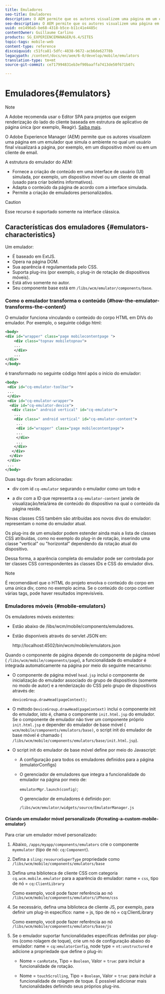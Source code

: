 ```yaml
---
title: Emuladores
seo-title: Emuladores
description: O AEM permite que os autores visualizem uma página em um emulador que simula o ambiente no qual um usuário final visualizará a página
seo-description: O AEM permite que os autores visualizem uma página em um emulador que simula o ambiente no qual um usuário final visualizará a página
uuid: ee1496a5-be68-4318-b5ce-b11c41e4485c
contentOwner: Guillaume Carlino
products: SG_EXPERIENCEMANAGER/6.4/SITES
topic-tags: mobile-web
content-type: reference
discoiquuid: c51fca81-5dfc-4838-9672-acb6de62778b
legacypath: /content/docs/en/aem/6-0/develop/mobile/emulators
translation-type: tm+mt
source-git-commit: ce717994831eb3ef90baaffa7413de50f671b07c

---
```



# Emuladores{#emulators}

>[!NOTE]
>
>A Adobe recomenda usar o Editor SPA para projetos que exigem renderização do lado do cliente baseada em estrutura de aplicativo de página única (por exemplo, Reagir). [Saiba mais](/help/sites-developing/spa-overview.md).

O Adobe Experience Manager (AEM) permite que os autores visualizem uma página em um emulador que simula o ambiente no qual um usuário final visualizará a página, por exemplo, em um dispositivo móvel ou em um cliente de email.

A estrutura do emulador do AEM:

* Fornece a criação de conteúdo em uma interface de usuário (UI) simulada, por exemplo, um dispositivo móvel ou um cliente de email (usado para criar boletins informativos).
* Adapta o conteúdo da página de acordo com a interface simulada.
* Permite a criação de emuladores personalizados.

>[!CAUTION]
>
>Esse recurso é suportado somente na interface clássica.

## Características dos emuladores {#emulators-characteristics}

Um emulador:

* É baseado em ExtJS.
* Opera na página DOM.
* Sua aparência é regulamentada pelo CSS.
* Suporta plug-ins (por exemplo, o plug-in de rotação de dispositivos móveis).
* Está ativo somente no autor.
* Seu componente base está em `/libs/wcm/emulator/components/base`.

### Como o emulador transforma o conteúdo {#how-the-emulator-transforms-the-content}

O emulador funciona vinculando o conteúdo do corpo HTML em DIVs do emulador. Por exemplo, o seguinte código html:

```xml
<body>
<div id="wrapper" class="page mobilecontentpage ">
    <div class="topnav mobiletopnav">
    ...
    </div>
    ...
</div>
</body>
```

é transformado no seguinte código html após o início do emulador:

```xml
<body>
 <div id="cq-emulator-toolbar">
 ...
 </div>
 <div id="cq-emulator-wrapper">
  <div id="cq-emulator-device">
   <div class=" android vertical" id="cq-emulator">
    ...
    <div class=" android vertical" id="cq-emulator-content">
     ...
     <div id="wrapper" class="page mobilecontentpage">
     ...
     </div>
     ...
    </div>
   </div>
  </div>
 </div>
 ...
</body>
```

Duas tags div foram adicionadas:

* div com id `cq-emulator` segurando o emulador como um todo e

* a div com a ID que representa a `cq-emulator-content` janela de visualização/tela/área de conteúdo do dispositivo na qual o conteúdo da página reside.

Novas classes CSS também são atribuídas aos novos divs do emulador: representam o nome do emulador atual.

Os plug-ins de um emulador podem estender ainda mais a lista de classes CSS atribuídas, como no exemplo do plug-in de rotação, inserindo uma classe &quot;vertical&quot; ou &quot;horizontal&quot; dependendo da rotação atual do dispositivo.

Dessa forma, a aparência completa do emulador pode ser controlada por ter classes CSS correspondentes às classes IDs e CSS do emulador divs.

>[!NOTE]
>
>É recomendável que o HTML do projeto envolva o conteúdo do corpo em uma única div, como no exemplo acima. Se o conteúdo do corpo contiver várias tags, pode haver resultados imprevisíveis.

### Emuladores móveis {#mobile-emulators}

Os emuladores móveis existentes:

* Estão abaixo de /libs/wcm/mobile/components/emuladores.
* Estão disponíveis através do servlet JSON em:

   http://localhost:4502/bin/wcm/mobile/emulators.json

Quando o componente de página depende do componente de página móvel ( `/libs/wcm/mobile/components/page`), a funcionalidade do emulador é integrada automaticamente na página por meio do seguinte mecanismo:

* O componente de página móvel `head.jsp` inclui o componente de inicialização do emulador associado do grupo de dispositivos (somente no modo de autor) e a renderização do CSS pelo grupo de dispositivos através de:

   `deviceGroup.drawHead(pageContext);`

* O método `DeviceGroup.drawHead(pageContext)` inclui o componente init do emulador, isto é, chama o componente `init.html.jsp` do emulador. Se o componente de emulador não tiver um componente próprio `init.html.jsp` e depender do emulador de base móvel ( `wcm/mobile/components/emulators/base)`, o script init do emulador de base móvel é chamado ( `/libs/wcm/mobile/components/emulators/base/init.html.jsp`).

* O script init do emulador de base móvel define por meio do Javascript:

   * A configuração para todos os emuladores definidos para a página (emulatorConfigs)
   * O gerenciador de emuladores que integra a funcionalidade do emulador na página por meio de:

      `emulatorMgr.launch(config)`;

      O gerenciador de emuladores é definido por:

      `/libs/wcm/emulator/widgets/source/EmulatorManager.js`

#### Criando um emulador móvel personalizado {#creating-a-custom-mobile-emulator}

Para criar um emulador móvel personalizado:

1. Abaixo, `/apps/myapp/components/emulators` crie o componente `myemulator` (tipo de nó: `cq:Component`).

1. Defina a `sling:resourceSuperType` propriedade como `/libs/wcm/mobile/components/emulators/base`

1. Defina uma biblioteca de cliente CSS com categoria `cq.wcm.mobile.emulator` para a aparência do emulador: name = `css`, tipo de nó = `cq:ClientLibrary`

   Como exemplo, você pode fazer referência ao nó `/libs/wcm/mobile/components/emulators/iPhone/css`

1. Se necessário, defina uma biblioteca de cliente JS, por exemplo, para definir um plug-in específico: name = js, tipo de nó = cq:ClientLibrary

   Como exemplo, você pode fazer referência ao nó `/libs/wcm/mobile/components/emulators/base/js`

1. Se o emulador suportar funcionalidades específicas definidas por plug-ins (como rolagem de toque), crie um nó de configuração abaixo do emulador: name = `cq:emulatorConfig`, node type = `nt:unstructured` e adicione a propriedade que define o plug-in:

   * Nome = `canRotate`, Tipo = `Boolean`, Valor = `true`: para incluir a funcionalidade de rotação.

   * Nome = `touchScrolling`, Tipo = `Boolean`, Valor = `true`: para incluir a funcionalidade de rolagem de toque.
   É possível adicionar mais funcionalidades definindo seus próprios plug-ins.

